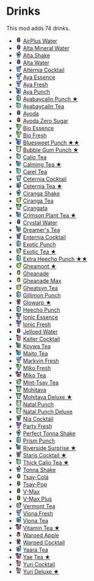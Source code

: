 # Drinks

This mod adds 74 drinks.

- <img src="https://raw.githubusercontent.com/Ceterai/Enternia/main/items/generic/food/shop/ct_alta_water.png" alt="AirPlus Water icon" loading="lazy" width="auto" height="16px"/> [AirPlus Water](https://ceterai.github.io/MyEnternia/Wiki/AirPlusWater)
- <img src="https://raw.githubusercontent.com/Ceterai/Enternia/main/items/generic/food/shop/ct_alta_water.png" alt="Alta Mineral Water icon" loading="lazy" width="auto" height="16px"/> [Alta Mineral Water](https://ceterai.github.io/MyEnternia/Wiki/AltaMineralWater)
- <img src="https://raw.githubusercontent.com/Ceterai/Enternia/main/items/generic/food/tier3/ct_tonna_shake.png" alt="Alta Shake icon" loading="lazy" width="auto" height="16px"/> [Alta Shake](https://ceterai.github.io/MyEnternia/Wiki/AltaShake)
- <img src="https://raw.githubusercontent.com/Ceterai/Enternia/main/items/generic/food/shop/ct_alta_water.png" alt="Alta Water icon" loading="lazy" width="auto" height="16px"/> [Alta Water](https://ceterai.github.io/MyEnternia/Wiki/AltaWater)
- <img src="https://raw.githubusercontent.com/Ceterai/Enternia/main/items/generic/food/other/images/ct_alternia_cocktail.png" alt="Alternia Cocktail icon" loading="lazy" width="auto" height="16px"/> [Alternia Cocktail](https://ceterai.github.io/MyEnternia/Wiki/AlterniaCocktail)
- <img src="https://raw.githubusercontent.com/Ceterai/Enternia/main/items/generic/food/tier1/ct_aya_fresh.png" alt="Aya Essence icon" loading="lazy" width="auto" height="16px"/> [Aya Essence](https://ceterai.github.io/MyEnternia/Wiki/AyaEssence)
- <img src="https://raw.githubusercontent.com/Ceterai/Enternia/main/items/generic/food/tier1/ct_aya_fresh.png" alt="Aya Fresh icon" loading="lazy" width="auto" height="16px"/> [Aya Fresh](https://ceterai.github.io/MyEnternia/Wiki/AyaFresh)
- <img src="https://raw.githubusercontent.com/Ceterai/Enternia/main/items/generic/food/tier3/ct_aya_punch.png" alt="Aya Punch icon" loading="lazy" width="auto" height="16px"/> [Aya Punch](https://ceterai.github.io/MyEnternia/Wiki/AyaPunch)
- <img src="https://raw.githubusercontent.com/Ceterai/Enternia/main/items/generic/food/tier3/ct_heecho_punch.png" alt="Ayabaycalin Punch ★ icon" loading="lazy" width="auto" height="16px"/> [Ayabaycalin Punch ★](https://ceterai.github.io/MyEnternia/Wiki/AyabaycalinPunch)
- <img src="https://raw.githubusercontent.com/Ceterai/Enternia/main/items/generic/food/tier2/ct_calio_tea.png" alt="Ayabaycalin Tea icon" loading="lazy" width="auto" height="16px"/> [Ayabaycalin Tea](https://ceterai.github.io/MyEnternia/Wiki/AyabaycalinTea)
- <img src="https://raw.githubusercontent.com/Ceterai/Enternia/main/items/generic/food/shop/drinks/ct_aya_soda.png" alt="Ayoda icon" loading="lazy" width="auto" height="16px"/> [Ayoda](https://ceterai.github.io/MyEnternia/Wiki/Ayoda)
- <img src="https://raw.githubusercontent.com/Ceterai/Enternia/main/items/generic/food/shop/drinks/ct_aya_soda_zero.png" alt="Ayoda Zero Sugar icon" loading="lazy" width="auto" height="16px"/> [Ayoda Zero Sugar](https://ceterai.github.io/MyEnternia/Wiki/AyodaZeroSugar)
- <img src="https://raw.githubusercontent.com/Ceterai/Enternia/main/items/generic/food/tier1/ct_bio_fresh.png" alt="Bio Essence icon" loading="lazy" width="auto" height="16px"/> [Bio Essence](https://ceterai.github.io/MyEnternia/Wiki/BioEssence)
- <img src="https://raw.githubusercontent.com/Ceterai/Enternia/main/items/generic/food/tier1/ct_bio_fresh.png" alt="Bio Fresh icon" loading="lazy" width="auto" height="16px"/> [Bio Fresh](https://ceterai.github.io/MyEnternia/Wiki/BioFresh)
- <img src="https://raw.githubusercontent.com/Ceterai/Enternia/main/items/generic/food/tier3/ct_aya_punch.png" alt="Bluesweet Punch ★★ icon" loading="lazy" width="auto" height="16px"/> [Bluesweet Punch ★★](https://ceterai.github.io/MyEnternia/Wiki/BluesweetPunch)
- <img src="https://raw.githubusercontent.com/Ceterai/Enternia/main/items/generic/food/tier3/ct_natal_punch.png" alt="Bubble Gum Punch ★ icon" loading="lazy" width="auto" height="16px"/> [Bubble Gum Punch ★](https://ceterai.github.io/MyEnternia/Wiki/BubbleGumPunch)
- <img src="https://raw.githubusercontent.com/Ceterai/Enternia/main/items/generic/food/tier2/ct_calio_tea.png" alt="Calio Tea icon" loading="lazy" width="auto" height="16px"/> [Calio Tea](https://ceterai.github.io/MyEnternia/Wiki/CalioTea)
- <img src="https://raw.githubusercontent.com/Ceterai/Enternia/main/items/generic/food/tier2/ct_maito_tea.png" alt="Calming Tea ★ icon" loading="lazy" width="auto" height="16px"/> [Calming Tea ★](https://ceterai.github.io/MyEnternia/Wiki/CalmingTea)
- <img src="https://raw.githubusercontent.com/Ceterai/Enternia/main/items/generic/food/tier2/ct_calio_tea.png" alt="Carel Tea icon" loading="lazy" width="auto" height="16px"/> [Carel Tea](https://ceterai.github.io/MyEnternia/Wiki/CarelTea)
- <img src="https://raw.githubusercontent.com/Ceterai/Enternia/main/items/generic/food/other/images/ct_ceternia_cocktail.png" alt="Ceternia Cocktail icon" loading="lazy" width="auto" height="16px"/> [Ceternia Cocktail](https://ceterai.github.io/MyEnternia/Wiki/CeterniaCocktail)
- <img src="https://raw.githubusercontent.com/Ceterai/Enternia/main/items/generic/food/tier2/ct_yaara_tea.png" alt="Ceternia Tea ★ icon" loading="lazy" width="auto" height="16px"/> [Ceternia Tea ★](https://ceterai.github.io/MyEnternia/Wiki/CeterniaTea)
- <img src="https://raw.githubusercontent.com/Ceterai/Enternia/main/items/generic/food/tier3/ct_tonna_shake.png" alt="Ciranga Shake icon" loading="lazy" width="auto" height="16px"/> [Ciranga Shake](https://ceterai.github.io/MyEnternia/Wiki/CirangaShake)
- <img src="https://raw.githubusercontent.com/Ceterai/Enternia/main/items/generic/food/tier2/ct_gheatsyn_tea.png" alt="Ciranga Tea icon" loading="lazy" width="auto" height="16px"/> [Ciranga Tea](https://ceterai.github.io/MyEnternia/Wiki/CirangaTea)
- <img src="https://raw.githubusercontent.com/Ceterai/Enternia/main/items/generic/food/tier4/ct_mohitava_cocktail.png" alt="Cirangata icon" loading="lazy" width="auto" height="16px"/> [Cirangata](https://ceterai.github.io/MyEnternia/Wiki/Cirangata)
- <img src="https://raw.githubusercontent.com/Ceterai/Enternia/main/items/generic/food/tier2/ct_maito_tea.png" alt="Crimson Plant Tea ★ icon" loading="lazy" width="auto" height="16px"/> [Crimson Plant Tea ★](https://ceterai.github.io/MyEnternia/Wiki/CrimsonPlantTea)
- <img src="https://raw.githubusercontent.com/Ceterai/Enternia/main/items/generic/food/shop/ct_alta_water.png" alt="Crystal Water icon" loading="lazy" width="auto" height="16px"/> [Crystal Water](https://ceterai.github.io/MyEnternia/Wiki/CrystalWater)
- <img src="https://raw.githubusercontent.com/Ceterai/Enternia/main/items/generic/food/tier2/ct_koywa_tea.png" alt="Dreamer's Tea icon" loading="lazy" width="auto" height="16px"/> [Dreamer's Tea](https://ceterai.github.io/MyEnternia/Wiki/Dreamer'sTea)
- <img src="https://raw.githubusercontent.com/Ceterai/Enternia/main/items/generic/food/other/images/ct_enternia_cocktail.png" alt="Enternia Cocktail icon" loading="lazy" width="auto" height="16px"/> [Enternia Cocktail](https://ceterai.github.io/MyEnternia/Wiki/EnterniaCocktail)
- <img src="https://raw.githubusercontent.com/Ceterai/Enternia/main/items/generic/food/tier3/ct_heecho_punch.png" alt="Exotic Punch icon" loading="lazy" width="auto" height="16px"/> [Exotic Punch](https://ceterai.github.io/MyEnternia/Wiki/ExoticPunch)
- <img src="https://raw.githubusercontent.com/Ceterai/Enternia/main/items/generic/food/tier2/ct_vermont_tea.png" alt="Exotic Tea ★ icon" loading="lazy" width="auto" height="16px"/> [Exotic Tea ★](https://ceterai.github.io/MyEnternia/Wiki/ExoticTea)
- <img src="https://raw.githubusercontent.com/Ceterai/Enternia/main/items/generic/food/tier3/ct_heecho_punch.png" alt="Extra Heecho Punch ★★ icon" loading="lazy" width="auto" height="16px"/> [Extra Heecho Punch ★★](https://ceterai.github.io/MyEnternia/Wiki/ExtraHeechoPunch)
- <img src="https://raw.githubusercontent.com/Ceterai/Enternia/main/items/generic/food/tier2/ct_gheatsyn_tea.png" alt="Gheamont ★ icon" loading="lazy" width="auto" height="16px"/> [Gheamont ★](https://ceterai.github.io/MyEnternia/Wiki/Gheamont)
- <img src="https://raw.githubusercontent.com/Ceterai/Enternia/main/items/generic/food/shop/drinks/ct_gheanade.png" alt="Gheanade icon" loading="lazy" width="auto" height="16px"/> [Gheanade](https://ceterai.github.io/MyEnternia/Wiki/Gheanade)
- <img src="https://raw.githubusercontent.com/Ceterai/Enternia/main/items/generic/food/shop/drinks/ct_gheanade.png" alt="Gheanade Max icon" loading="lazy" width="auto" height="16px"/> [Gheanade Max](https://ceterai.github.io/MyEnternia/Wiki/GheanadeMax)
- <img src="https://raw.githubusercontent.com/Ceterai/Enternia/main/items/generic/food/tier2/ct_gheatsyn_tea.png" alt="Gheatsyn Tea icon" loading="lazy" width="auto" height="16px"/> [Gheatsyn Tea](https://ceterai.github.io/MyEnternia/Wiki/GheatsynTea)
- <img src="https://raw.githubusercontent.com/Ceterai/Enternia/main/items/generic/food/tier3/ct_heecho_punch.png" alt="Gillimon Punch icon" loading="lazy" width="auto" height="16px"/> [Gillimon Punch](https://ceterai.github.io/MyEnternia/Wiki/GillimonPunch)
- <img src="https://raw.githubusercontent.com/Ceterai/Enternia/main/items/generic/food/tier4/ct_warped_cocktail.png" alt="Glowarp ★ icon" loading="lazy" width="auto" height="16px"/> [Glowarp ★](https://ceterai.github.io/MyEnternia/Wiki/Glowarp)
- <img src="https://raw.githubusercontent.com/Ceterai/Enternia/main/items/generic/food/tier3/ct_heecho_punch.png" alt="Heecho Punch icon" loading="lazy" width="auto" height="16px"/> [Heecho Punch](https://ceterai.github.io/MyEnternia/Wiki/HeechoPunch)
- <img src="https://raw.githubusercontent.com/Ceterai/Enternia/main/items/generic/food/tier1/ct_ionic_fresh.png" alt="Ionic Essence icon" loading="lazy" width="auto" height="16px"/> [Ionic Essence](https://ceterai.github.io/MyEnternia/Wiki/IonicEssence)
- <img src="https://raw.githubusercontent.com/Ceterai/Enternia/main/items/generic/food/tier1/ct_ionic_fresh.png" alt="Ionic Fresh icon" loading="lazy" width="auto" height="16px"/> [Ionic Fresh](https://ceterai.github.io/MyEnternia/Wiki/IonicFresh)
- <img src="https://raw.githubusercontent.com/Ceterai/Enternia/main/items/generic/food/shop/ct_alta_water.png" alt="Jelloed Water icon" loading="lazy" width="auto" height="16px"/> [Jelloed Water](https://ceterai.github.io/MyEnternia/Wiki/JelloedWater)
- <img src="https://raw.githubusercontent.com/Ceterai/Enternia/main/items/generic/food/tier4/ct_yuri_cocktail.png" alt="Kaiter Cocktail icon" loading="lazy" width="auto" height="16px"/> [Kaiter Cocktail](https://ceterai.github.io/MyEnternia/Wiki/KaiterCocktail)
- <img src="https://raw.githubusercontent.com/Ceterai/Enternia/main/items/generic/food/tier2/ct_koywa_tea.png" alt="Koywa Tea icon" loading="lazy" width="auto" height="16px"/> [Koywa Tea](https://ceterai.github.io/MyEnternia/Wiki/KoywaTea)
- <img src="https://raw.githubusercontent.com/Ceterai/Enternia/main/items/generic/food/tier2/ct_maito_tea.png" alt="Maito Tea icon" loading="lazy" width="auto" height="16px"/> [Maito Tea](https://ceterai.github.io/MyEnternia/Wiki/MaitoTea)
- <img src="https://raw.githubusercontent.com/Ceterai/Enternia/main/items/generic/food/tier1/ct_aya_fresh.png" alt="Markvin Fresh icon" loading="lazy" width="auto" height="16px"/> [Markvin Fresh](https://ceterai.github.io/MyEnternia/Wiki/MarkvinFresh)
- <img src="https://raw.githubusercontent.com/Ceterai/Enternia/main/items/generic/food/tier1/ct_bio_fresh.png" alt="Miko Fresh icon" loading="lazy" width="auto" height="16px"/> [Miko Fresh](https://ceterai.github.io/MyEnternia/Wiki/MikoFresh)
- <img src="https://raw.githubusercontent.com/Ceterai/Enternia/main/items/generic/food/tier2/ct_miko_tea.png" alt="Miko Tea icon" loading="lazy" width="auto" height="16px"/> [Miko Tea](https://ceterai.github.io/MyEnternia/Wiki/MikoTea)
- <img src="https://raw.githubusercontent.com/Ceterai/Enternia/main/items/generic/food/tier2/ct_vermont_tea.png" alt="Mint-Tsay Tea icon" loading="lazy" width="auto" height="16px"/> [Mint-Tsay Tea](https://ceterai.github.io/MyEnternia/Wiki/Mint-TsayTea)
- <img src="https://raw.githubusercontent.com/Ceterai/Enternia/main/items/generic/food/tier4/ct_mohitava_cocktail.png" alt="Mohitava icon" loading="lazy" width="auto" height="16px"/> [Mohitava](https://ceterai.github.io/MyEnternia/Wiki/Mohitava)
- <img src="https://raw.githubusercontent.com/Ceterai/Enternia/main/items/generic/food/tier4/ct_mohitava_cocktail.png" alt="Mohitava Deluxe ★ icon" loading="lazy" width="auto" height="16px"/> [Mohitava Deluxe ★](https://ceterai.github.io/MyEnternia/Wiki/MohitavaDeluxe)
- <img src="https://raw.githubusercontent.com/Ceterai/Enternia/main/items/generic/food/tier3/ct_natal_punch.png" alt="Natal Punch icon" loading="lazy" width="auto" height="16px"/> [Natal Punch](https://ceterai.github.io/MyEnternia/Wiki/NatalPunch)
- <img src="https://raw.githubusercontent.com/Ceterai/Enternia/main/items/generic/food/tier3/ct_natal_punch.png" alt="Natal Punch Deluxe icon" loading="lazy" width="auto" height="16px"/> [Natal Punch Deluxe](https://ceterai.github.io/MyEnternia/Wiki/NatalPunchDeluxe)
- <img src="https://raw.githubusercontent.com/Ceterai/Enternia/main/items/generic/food/tier4/ct_nia_cocktail.png" alt="Nia Cocktail icon" loading="lazy" width="auto" height="16px"/> [Nia Cocktail](https://ceterai.github.io/MyEnternia/Wiki/NiaCocktail)
- <img src="https://raw.githubusercontent.com/Ceterai/Enternia/main/items/generic/food/tier1/ct_ionic_fresh.png" alt="Party Fresh icon" loading="lazy" width="auto" height="16px"/> [Party Fresh](https://ceterai.github.io/MyEnternia/Wiki/PartyFresh)
- <img src="https://raw.githubusercontent.com/Ceterai/Enternia/main/items/generic/food/tier3/ct_tonna_shake.png" alt="Perfect Tonna Shake icon" loading="lazy" width="auto" height="16px"/> [Perfect Tonna Shake](https://ceterai.github.io/MyEnternia/Wiki/PerfectTonnaShake)
- <img src="https://raw.githubusercontent.com/Ceterai/Enternia/main/items/generic/food/tier3/ct_heecho_punch.png" alt="Prism Punch icon" loading="lazy" width="auto" height="16px"/> [Prism Punch](https://ceterai.github.io/MyEnternia/Wiki/PrismPunch)
- <img src="https://raw.githubusercontent.com/Ceterai/Enternia/main/items/generic/food/tier2/ct_koywa_tea.png" alt="Riverside Surprise ★ icon" loading="lazy" width="auto" height="16px"/> [Riverside Surprise ★](https://ceterai.github.io/MyEnternia/Wiki/RiversideSurprise)
- <img src="https://raw.githubusercontent.com/Ceterai/Enternia/main/items/generic/food/tier4/ct_nia_cocktail.png" alt="Staris Cocktail ★ icon" loading="lazy" width="auto" height="16px"/> [Staris Cocktail ★](https://ceterai.github.io/MyEnternia/Wiki/StarisCocktail)
- <img src="https://raw.githubusercontent.com/Ceterai/Enternia/main/items/generic/food/tier2/ct_calio_tea.png" alt="Thick Calio Tea ★ icon" loading="lazy" width="auto" height="16px"/> [Thick Calio Tea ★](https://ceterai.github.io/MyEnternia/Wiki/ThickCalioTea)
- <img src="https://raw.githubusercontent.com/Ceterai/Enternia/main/items/generic/food/tier3/ct_tonna_shake.png" alt="Tonna Shake icon" loading="lazy" width="auto" height="16px"/> [Tonna Shake](https://ceterai.github.io/MyEnternia/Wiki/TonnaShake)
- <img src="https://raw.githubusercontent.com/Ceterai/Enternia/main/items/generic/food/shop/drinks/ct_tsay_cola.png" alt="Tsay-Cola icon" loading="lazy" width="auto" height="16px"/> [Tsay-Cola](https://ceterai.github.io/MyEnternia/Wiki/Tsay-Cola)
- <img src="https://raw.githubusercontent.com/Ceterai/Enternia/main/items/generic/food/shop/drinks/ct_tsay_cola.png" alt="Tsay-Pop icon" loading="lazy" width="auto" height="16px"/> [Tsay-Pop](https://ceterai.github.io/MyEnternia/Wiki/Tsay-Pop)
- <img src="https://raw.githubusercontent.com/Ceterai/Enternia/main/items/generic/food/shop/drinks/ct_vmax.png" alt="V-Max icon" loading="lazy" width="auto" height="16px"/> [V-Max](https://ceterai.github.io/MyEnternia/Wiki/V-Max)
- <img src="https://raw.githubusercontent.com/Ceterai/Enternia/main/items/generic/food/shop/drinks/ct_vmax.png" alt="V-Max Plus icon" loading="lazy" width="auto" height="16px"/> [V-Max Plus](https://ceterai.github.io/MyEnternia/Wiki/V-MaxPlus)
- <img src="https://raw.githubusercontent.com/Ceterai/Enternia/main/items/generic/food/tier2/ct_vermont_tea.png" alt="Vermont Tea icon" loading="lazy" width="auto" height="16px"/> [Vermont Tea](https://ceterai.github.io/MyEnternia/Wiki/VermontTea)
- <img src="https://raw.githubusercontent.com/Ceterai/Enternia/main/items/generic/food/tier1/ct_aya_fresh.png" alt="Viona Fresh icon" loading="lazy" width="auto" height="16px"/> [Viona Fresh](https://ceterai.github.io/MyEnternia/Wiki/VionaFresh)
- <img src="https://raw.githubusercontent.com/Ceterai/Enternia/main/items/generic/food/tier2/ct_yaara_tea.png" alt="Viona Tea icon" loading="lazy" width="auto" height="16px"/> [Viona Tea](https://ceterai.github.io/MyEnternia/Wiki/VionaTea)
- <img src="https://raw.githubusercontent.com/Ceterai/Enternia/main/items/generic/food/tier2/ct_miko_tea.png" alt="Vitamin Tea ★ icon" loading="lazy" width="auto" height="16px"/> [Vitamin Tea ★](https://ceterai.github.io/MyEnternia/Wiki/VitaminTea)
- <img src="https://raw.githubusercontent.com/Ceterai/Enternia/main/items/generic/food/other/WIP/ct_warped_apple.png" alt="Warped Apple icon" loading="lazy" width="auto" height="16px"/> [Warped Apple](https://ceterai.github.io/MyEnternia/Wiki/WarpedApple)
- <img src="https://raw.githubusercontent.com/Ceterai/Enternia/main/items/generic/food/tier4/ct_warped_cocktail.png" alt="Warped Cocktail icon" loading="lazy" width="auto" height="16px"/> [Warped Cocktail](https://ceterai.github.io/MyEnternia/Wiki/WarpedCocktail)
- <img src="https://raw.githubusercontent.com/Ceterai/Enternia/main/items/generic/food/tier2/ct_yaara_tea.png" alt="Yaara Tea icon" loading="lazy" width="auto" height="16px"/> [Yaara Tea](https://ceterai.github.io/MyEnternia/Wiki/YaaraTea)
- <img src="https://raw.githubusercontent.com/Ceterai/Enternia/main/items/generic/food/tier2/ct_miko_tea.png" alt="Yae Tea ★ icon" loading="lazy" width="auto" height="16px"/> [Yae Tea ★](https://ceterai.github.io/MyEnternia/Wiki/YaeTea)
- <img src="https://raw.githubusercontent.com/Ceterai/Enternia/main/items/generic/food/tier4/ct_yuri_cocktail.png" alt="Yuri Cocktail icon" loading="lazy" width="auto" height="16px"/> [Yuri Cocktail](https://ceterai.github.io/MyEnternia/Wiki/YuriCocktail)
- <img src="https://raw.githubusercontent.com/Ceterai/Enternia/main/items/generic/food/tier4/ct_yuri_cocktail.png" alt="Yuri Deluxe ★ icon" loading="lazy" width="auto" height="16px"/> [Yuri Deluxe ★](https://ceterai.github.io/MyEnternia/Wiki/YuriDeluxe)

